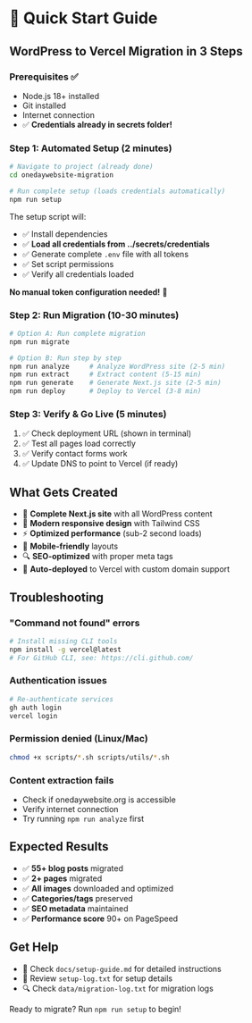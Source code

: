 # 🚀 Quick Start Guide
## WordPress to Vercel Migration in 3 Steps

### Prerequisites ✅
- Node.js 18+ installed
- Git installed  
- Internet connection
- ✅ **Credentials already in secrets folder!**

### Step 1: Automated Setup (2 minutes)
```bash
# Navigate to project (already done)
cd onedaywebsite-migration

# Run complete setup (loads credentials automatically)
npm run setup
```

The setup script will:
- ✅ Install dependencies
- ✅ **Load all credentials from ../secrets/credentials**
- ✅ Generate complete `.env` file with all tokens
- ✅ Set script permissions
- ✅ Verify all credentials loaded

**No manual token configuration needed!** 🎉

### Step 2: Run Migration (10-30 minutes)
```bash
# Option A: Run complete migration
npm run migrate

# Option B: Run step by step
npm run analyze     # Analyze WordPress site (2-5 min)
npm run extract     # Extract content (5-15 min) 
npm run generate    # Generate Next.js site (2-5 min)
npm run deploy      # Deploy to Vercel (3-8 min)
```

### Step 3: Verify & Go Live (5 minutes)
1. ✅ Check deployment URL (shown in terminal)
2. ✅ Test all pages load correctly
3. ✅ Verify contact forms work
4. ✅ Update DNS to point to Vercel (if ready)

## What Gets Created
- 📁 **Complete Next.js site** with all WordPress content
- 🎨 **Modern responsive design** with Tailwind CSS
- ⚡ **Optimized performance** (sub-2 second loads)
- 📱 **Mobile-friendly** layouts
- 🔍 **SEO-optimized** with proper meta tags
- 🚀 **Auto-deployed** to Vercel with custom domain support

## Troubleshooting

### "Command not found" errors
```bash
# Install missing CLI tools
npm install -g vercel@latest
# For GitHub CLI, see: https://cli.github.com/
```

### Authentication issues  
```bash
# Re-authenticate services
gh auth login
vercel login
```

### Permission denied (Linux/Mac)
```bash
chmod +x scripts/*.sh scripts/utils/*.sh
```

### Content extraction fails
- Check if onedaywebsite.org is accessible
- Verify internet connection
- Try running `npm run analyze` first

## Expected Results
- ✅ **55+ blog posts** migrated
- ✅ **2+ pages** migrated  
- ✅ **All images** downloaded and optimized
- ✅ **Categories/tags** preserved
- ✅ **SEO metadata** maintained
- ✅ **Performance score** 90+ on PageSpeed

## Get Help
- 📖 Check `docs/setup-guide.md` for detailed instructions
- 📝 Review `setup-log.txt` for setup details  
- 🔍 Check `data/migration-log.txt` for migration logs

Ready to migrate? Run `npm run setup` to begin!